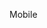 



Mobile 





<!--stackedit_data:
eyJoaXN0b3J5IjpbMTExMTUyNTc4NCwtMTM0OTcxMDY0NSw0ND
Q3MDAxM119
-->